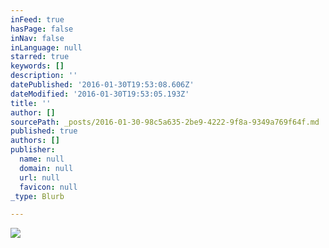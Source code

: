 ```yaml
---
inFeed: true
hasPage: false
inNav: false
inLanguage: null
starred: true
keywords: []
description: ''
datePublished: '2016-01-30T19:53:08.606Z'
dateModified: '2016-01-30T19:53:05.193Z'
title: ''
author: []
sourcePath: _posts/2016-01-30-98c5a635-2be9-4222-9f8a-9349a769f64f.md
published: true
authors: []
publisher:
  name: null
  domain: null
  url: null
  favicon: null
_type: Blurb

---
```

![](https://the-grid-user-content.s3-us-west-2.amazonaws.com/8a324c60-b227-4271-8c8b-386724e228da.JPG)